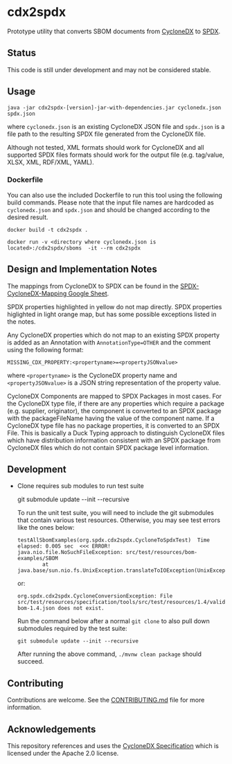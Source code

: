 # cdx2spdx

Prototype utility that converts SBOM documents from [CycloneDX](https://cyclonedx.org/) to [SPDX](https://spdx.dev/).

## Status
This code is still under development and may not be considered stable.

## Usage
`java -jar cdx2spdx-[version]-jar-with-dependencies.jar cyclonedx.json spdx.json`

where `cyclonedx.json` is an existing CycloneDX JSON file and `spdx.json` is a file path to the resulting SPDX file generated from the CycloneDX file.

Although not tested, XML formats should work for CycloneDX and all supported SPDX files formats should work for the output file (e.g. tag/value, XLSX, XML, RDF/XML, YAML).

### Dockerfile

You can also use the included Dockerfile to run this tool using the following build commands. Please note that the input file names are hardcoded  as `cyclonedx.json` and `spdx.json` and should be changed according to the desired result.

`docker build -t cdx2spdx .`

`docker run -v <directory where cyclonedx.json is located>:/cdx2spdx/sboms  -it --rm cdx2spdx`

## Design and Implementation Notes

The mappings from CycloneDX to SPDX can be found in the [SPDX-CycloneDX-Mapping Google Sheet](https://docs.google.com/spreadsheets/d/1PIiSYLJHlt8djG5OoOYniy_I-J31UMhBKQ62UUBHKVA/edit?usp=sharing).

SPDX properties highlighted in yellow do not map directly.  SPDX properties higlighted in light orange map, but has some possible exceptions listed in the notes.

Any CycloneDX properties which do not map to an existing SPDX property is added as an Annotation with `AnnotationType=OTHER` and the comment using the following format:

`MISSING_CDX_PROPERTY:<propertyname>=<propertyJSONvalue>`

where `<propertyname>` is the CycloneDX property name and `<propertyJSONvalue>` is a JSON string representation of the property value.

CycloneDX Components are mapped to SPDX Packages in most cases. For the CycloneDX type file, if there are any properties which require a package (e.g. supplier, originator), the component is converted to an SPDX package with the packageFileName having the value of the component name.  If a CycloneDX type file has no package properties, it is converted to an SPDX File.  This is basically a Duck Typing approach to distinguish CycloneDX files which have distribution information consistent with an SPDX package from CycloneDX files which do not contain SPDX package level information.

## Development

  * Clone requires sub modules to run test suite

      git submodule update --init --recursive

    To run the unit test suite, you will need to include the git submodules that contain various test resources.
    Otherwise, you may see test errors like the ones below:

        testAllSbomExamples(org.spdx.cdx2spdx.CycloneToSpdxTest)  Time elapsed: 0.005 sec  <<< ERROR!
        java.nio.file.NoSuchFileException: src/test/resources/bom-examples/SBOM
                at java.base/sun.nio.fs.UnixException.translateToIOException(UnixException.java:92)

    or:

        org.spdx.cdx2spdx.CycloneConversionException: File src/test/resources/specification/tools/src/test/resources/1.4/valid-bom-1.4.json does not exist.

    Run the command below after a normal `git clone` to also pull down submodules required by the test suite:

        git submodule update --init --recursive

    After running the above command, `./mvnw clean package` should succeed.

## Contributing
Contributions are welcome.  See the [CONTRIBUTING.md](CONTRIBUTING.md) file for more information.

## Acknowledgements
This repository references and uses the [CycloneDX Specification](https://github.com/CycloneDX/specification) which is licensed under the Apache 2.0 license.
